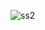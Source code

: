 

![ss2](https://github.com/Shashankkkkkkk/Weather-App-React/assets/79146129/755e7996-c52a-4405-9b4b-7c6a0ac9392e)
